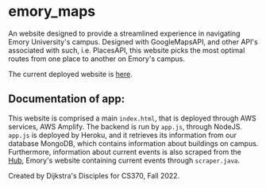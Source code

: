 # emory_maps

An website designed to provide a streamlined experience in navigating Emory University's campus. 
Designed with GoogleMapsAPI, and other API's associated with such, i.e. PlacesAPI, this website picks the most optimal routes from one place to another on Emory's campus.

The current deployed website is [here](https://eaglemaps.link).

## Documentation of app:

This website is comprised a main `index.html`, that is deployed through AWS services, AWS Amplify. The backend is run by `app.js`, through NodeJS. `app.js` is deployed by Heroku, and it retrieves its information from our database MongoDB, which contains information about buildings on campus. Furthermore, information about current events is also scraped from the [Hub](https://emory.campuslabs.com/engage/), Emory's website containing current events through `scraper.java`.


Created by Dijkstra's Disciples for CS370, Fall 2022.

